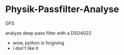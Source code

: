 # Physik-Passfilter-Analyse
GFS

analyze deep pass filter with a DSO4022

- wow, python is forgiving
- i don't like it
